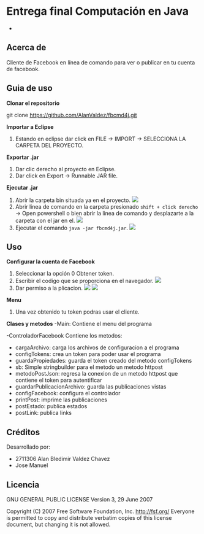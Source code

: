 # Entrega final Computación en Java
+
## Acerca de
Cliente de Facebook en línea de comando para ver o publicar en tu cuenta de facebook.

## Guia de uso
**Clonar el repositorio**  

git clone https://github.com/AlanValdez/fbcmd4j.git

**Importar a Eclipse**  
1. Estando en eclipse dar click en FILE -> IMPORT -> SELECCIONA LA CARPETA DEL PROYECTO.

**Exportar .jar**  
1. Dar clic derecho al proyecto en Eclipse.
2. Dar click en Export -> Runnable JAR file.

**Ejecutar .jar**  
1. Abrir la carpeta bin situada ya en el proyecto.
![](https://cdn.discordapp.com/attachments/239132105609576458/441730150334464000/unknown.png)
2. Abrir linea de comando en la carpeta presionado `shift + click derecho` -> Open powershell o bien abrir la linea de comando y desplazarte a la carpeta con el jar en el.
![](https://cdn.discordapp.com/attachments/239132105609576458/441731289632997378/unknown.png)
3. Ejecutar el comando `java -jar fbcmd4j.jar`.
![](https://cdn.discordapp.com/attachments/239132105609576458/441737461530492930/unknown.png)

## Uso
**Configurar la cuenta de Facebook**   
1. Seleccionar la opción 0 Obtener token.
2. Escribir el codigo que se proporciona en el navegador.
![](https://cdn.discordapp.com/attachments/239132105609576458/441737727055101954/unknown.png)
3. Dar permiso a la plicacion.
![](https://cdn.discordapp.com/attachments/239132105609576458/441738837237039105/unknown.png)
![](https://cdn.discordapp.com/attachments/239132105609576458/441737865144041503/unknown.png)


**Menu**   
1. Una vez obtenido tu token podras usar el cliente.


**Clases y metodos**
-Main:
Contiene el menu del programa

-ControladorFacebook
Contiene los metodos:
* cargaArchivo: carga los archivos de configuracion a el programa
* configTokens: crea un token para poder usar el programa
* guardaPropiedades: guarda el token creado del metodo configTokens
* sb: Simple stringbuilder para el metodo un metodo httpost
* metodoPostJson: regresa la conexion de un metodo httpost que contiene el token para autentificar
* guardarPublicacionArchivo: guarda las publicaciones vistas
* configFacebook: configura el controlador
* printPost: imprime las publicaciones
* postEstado: publica estados
* postLink: publica links

## Créditos
Desarrollado por:
- 2711306 Alan Bledimir Valdez Chavez
- Jose Manuel 

## Licencia 
GNU GENERAL PUBLIC LICENSE
                       Version 3, 29 June 2007

 Copyright (C) 2007 Free Software Foundation, Inc. <http://fsf.org/>
 Everyone is permitted to copy and distribute verbatim copies
of this license document, but changing it is not allowed.


